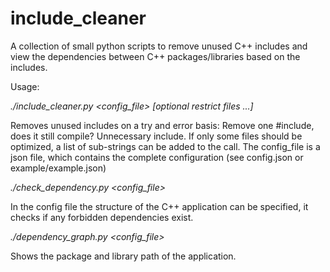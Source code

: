 # include_cleaner
A collection of small python scripts to remove unused C++ includes and view the dependencies between C++
packages/libraries based on the includes.


Usage:

*./include_cleaner.py <config_file> [optional restrict files ...]*

Removes unused includes on a try and error basis: Remove one #include, does it still compile? Unnecessary include.
If only some files should be optimized, a list of sub-strings can be added to the call.
The config_file is a json file, which contains the complete configuration (see config.json or example/example.json)

*./check_dependency.py <config_file>*

In the config file the structure of the C++ application can be specified, it checks if any forbidden dependencies exist.


*./dependency_graph.py <config_file>*

Shows the package and library path of the application.

